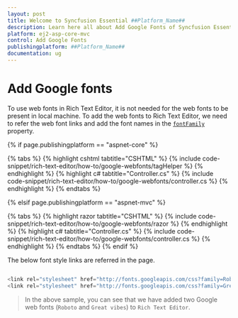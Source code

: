 ```yaml
---
layout: post
title: Welcome to Syncfusion Essential ##Platform_Name##
description: Learn here all about Add Google Fonts of Syncfusion Essential ##Platform_Name## widgets based on HTML5 and jQuery.
platform: ej2-asp-core-mvc
control: Add Google Fonts
publishingplatform: ##Platform_Name##
documentation: ug
---
```



# Add Google fonts

To use web fonts in Rich Text Editor, it is not needed for the web fonts to be present in local machine. To add the web fonts to Rich Text Editor, we need to refer the web font links and add the font names in the [`fontFamily`](https://help.syncfusion.com/cr/aspnetcore-js2/Syncfusion.EJ2.RichTextEditor.RichTextEditor.html#Syncfusion_EJ2_RichTextEditor_RichTextEditor_FontFamily) property.

{% if page.publishingplatform == "aspnet-core" %}

{% tabs %}
{% highlight cshtml tabtitle="CSHTML" %}
{% include code-snippet/rich-text-editor/how-to/google-webfonts/tagHelper %}
{% endhighlight %}
{% highlight c# tabtitle="Controller.cs" %}
{% include code-snippet/rich-text-editor/how-to/google-webfonts/controller.cs %}
{% endhighlight %}
{% endtabs %}

{% elsif page.publishingplatform == "aspnet-mvc" %}

{% tabs %}
{% highlight razor tabtitle="CSHTML" %}
{% include code-snippet/rich-text-editor/how-to/google-webfonts/razor %}
{% endhighlight %}
{% highlight c# tabtitle="Controller.cs" %}
{% include code-snippet/rich-text-editor/how-to/google-webfonts/controller.cs %}
{% endhighlight %}
{% endtabs %}
{% endif %}



The below font style links are referred in the page.

```typescript

<link rel="stylesheet" href="http://fonts.googleapis.com/css?family=Roboto">
<link rel="stylesheet" href="http://fonts.googleapis.com/css?family=Great+Vibes">

```

> In the above sample, you can see that we have added two Google web fonts (`Roboto` and `Great vibes`) to `Rich Text Editor`.
